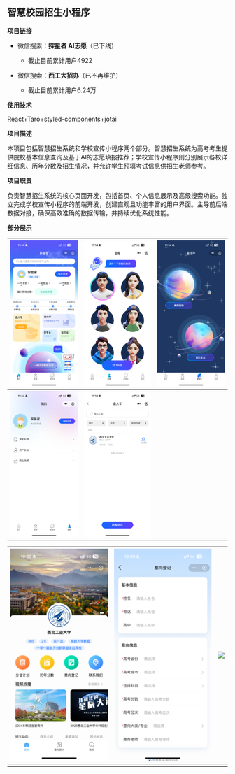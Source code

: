 ## 智慧校园招生小程序

**项目链接**

- 微信搜索：**探星者 AI志愿**（已下线）
  - 截止目前累计用户4922

- 微信搜索：**西工大招办**（已不再维护）
  - 截止目前累计用户6.24万

**使用技术**

React+Taro+styled-components+jotai

**项目描述**

本项目包括智慧招生系统和学校宣传小程序两个部分。智慧招生系统为高考考生提供院校基本信息查询及基于AI的志愿填报推荐；学校宣传小程序则分别展示各校详细信息、历年分数及招生情况，并允许学生预填考试信息供招生老师参考。

**项目职责**

负责智慧招生系统的核心页面开发，包括首页、个人信息展示及高级搜索功能。独立完成学校宣传小程序的前端开发，创建直观且功能丰富的用户界面。主导前后端数据对接，确保高效准确的数据传输，并持续优化系统性能。

**部分展示**

| ![](./doc/zs-0.png) | ![](./doc/zs-1.png) | ![](./doc/zs-2.png) |
| ------------------- | ------------------- | ------------------- |
| ![](./doc/zs-3.png) | ![](./doc/zs-4.png) |                     |

| ![](./doc/xc-0.png) | ![](./doc/xc-1.png) | ![](./doc/xc-2.png) |
| ------------------- | ------------------- | ------------------- |
|                     |                     |                     |

